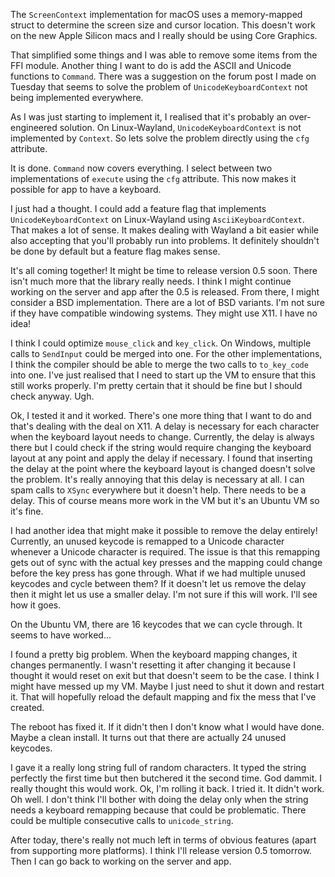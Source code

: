The `ScreenContext` implementation for macOS uses a memory-mapped struct to
determine the screen size and cursor location. This doesn't work on the new
Apple Silicon macs and I really should be using Core Graphics.

That simplified some things and I was able to remove some items from the FFI
module. Another thing I want to do is add the ASCII and Unicode functions to
`Command`. There was a suggestion on the forum post I made on Tuesday that seems
to solve the problem of `UnicodeKeyboardContext` not being implemented
everywhere.

As I was just starting to implement it, I realised that it's probably an
over-engineered solution. On Linux-Wayland, `UnicodeKeyboardContext` is not
implemented by `Context`. So lets solve the problem directly using the `cfg`
attribute.

It is done. `Command` now covers everything. I select between two
implementations of `execute` using the `cfg` attribute. This now makes it
possible for app to have a keyboard.

I just had a thought. I could add a feature flag that implements
`UnicodeKeyboardContext` on Linux-Wayland using `AsciiKeyboardContext`. That
makes a lot of sense. It makes dealing with Wayland a bit easier while also
accepting that you'll probably run into problems. It definitely shouldn't be
done by default but a feature flag makes sense.

It's all coming together! It might be time to release version 0.5 soon. There
isn't much more that the library really needs. I think I might continue working
on the server and app after the 0.5 is released. From there, I might consider
a BSD implementation. There are a lot of BSD variants. I'm not sure if they have
compatible windowing systems. They might use X11. I have no idea!

I think I could optimize `mouse_click` and `key_click`. On Windows, multiple
calls to `SendInput` could be merged into one. For the other implementations,
I think the compiler should be able to merge the two calls to `to_key_code` into
one. I've just realised that I need to start up the VM to ensure that this still
works properly. I'm pretty certain that it should be fine but I should check
anyway. Ugh.

Ok, I tested it and it worked. There's one more thing that I want to do and
that's dealing with the deal on X11. A delay is necessary for each character
when the keyboard layout needs to change. Currently, the delay is always there
but I could check if the string would require changing the keyboard layout at
any point and apply the delay if necessary. I found that inserting the delay at
the point where the keyboard layout is changed doesn't solve the problem. It's
really annoying that this delay is necessary at all. I can spam calls to `XSync`
everywhere but it doesn't help. There needs to be a delay. This of course means
more work in the VM but it's an Ubuntu VM so it's fine.

I had another idea that might make it possible to remove the delay entirely!
Currently, an unused keycode is remapped to a Unicode character whenever a
Unicode character is required. The issue is that this remapping gets out of sync
with the actual key presses and the mapping could change before the key press
has gone through. What if we had multiple unused keycodes and cycle between
them? If it doesn't let us remove the delay then it might let us use a smaller
delay. I'm not sure if this will work. I'll see how it goes.

On the Ubuntu VM, there are 16 keycodes that we can cycle through. It seems to
have worked...

I found a pretty big problem. When the keyboard mapping changes, it changes
permanently. I wasn't resetting it after changing it because I thought it would
reset on exit but that doesn't seem to be the case. I think I might have messed
up my VM. Maybe I just need to shut it down and restart it. That will hopefully
reload the default mapping and fix the mess that I've created.

The reboot has fixed it. If it didn't then I don't know what I would have done.
Maybe a clean install. It turns out that there are actually 24 unused keycodes.

I gave it a really long string full of random characters. It typed the string
perfectly the first time but then butchered it the second time. God dammit. I
really thought this would work. Ok, I'm rolling it back. I tried it. It didn't
work. Oh well. I don't think I'll bother with doing the delay only when the
string needs a keyboard remapping because that could be problematic. There could
be multiple consecutive calls to `unicode_string`.

After today, there's really not much left in terms of obvious features (apart
from supporting more platforms). I think I'll release version 0.5 tomorrow. Then
I can go back to working on the server and app.
